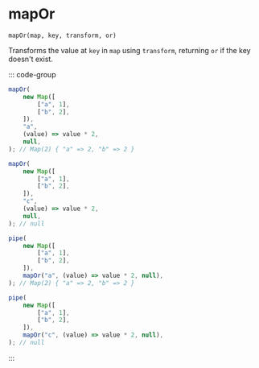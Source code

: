 # mapOr

`mapOr(map, key, transform, or)`

Transforms the value at `key` in `map` using `transform`, returning `or` if the key doesn't exist.

::: code-group

```ts [data-first]
mapOr(
    new Map([
        ["a", 1],
        ["b", 2],
    ]),
    "a",
    (value) => value * 2,
    null,
); // Map(2) { "a" => 2, "b" => 2 }

mapOr(
    new Map([
        ["a", 1],
        ["b", 2],
    ]),
    "c",
    (value) => value * 2,
    null,
); // null
```

```ts [data-last]
pipe(
    new Map([
        ["a", 1],
        ["b", 2],
    ]),
    mapOr("a", (value) => value * 2, null),
); // Map(2) { "a" => 2, "b" => 2 }

pipe(
    new Map([
        ["a", 1],
        ["b", 2],
    ]),
    mapOr("c", (value) => value * 2, null),
); // null
```

:::

